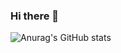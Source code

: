 ### Hi there 👋

![Anurag's GitHub stats](https://github-readme-stats.vercel.app/api?username=Scxipted&show_icons=true)
